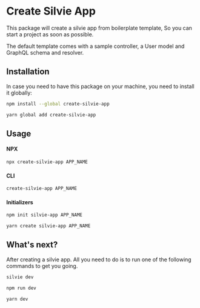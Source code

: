 # Create Silvie App
This package will create a silvie app from boilerplate template, So you can start a project as soon as possible.

The default template comes with a sample controller, a User model and GraphQL schema and resolver.

## Installation
In case you need to have this package on your machine, you need to install it globally:

```bash
npm install --global create-silvie-app
```
```bash
yarn global add create-silvie-app
```

## Usage
#### NPX
```bash
npx create-silvie-app APP_NAME
```

#### CLI
```bash
create-silvie-app APP_NAME
```

#### Initializers
```bash
npm init silvie-app APP_NAME
```
```bash
yarn create silvie-app APP_NAME
```

## What's next?
After creating a silvie app. All you need to do is to run one of the following commands to get you going.

```bash
silvie dev
```
```bash
npm run dev
```
```bash
yarn dev
```
